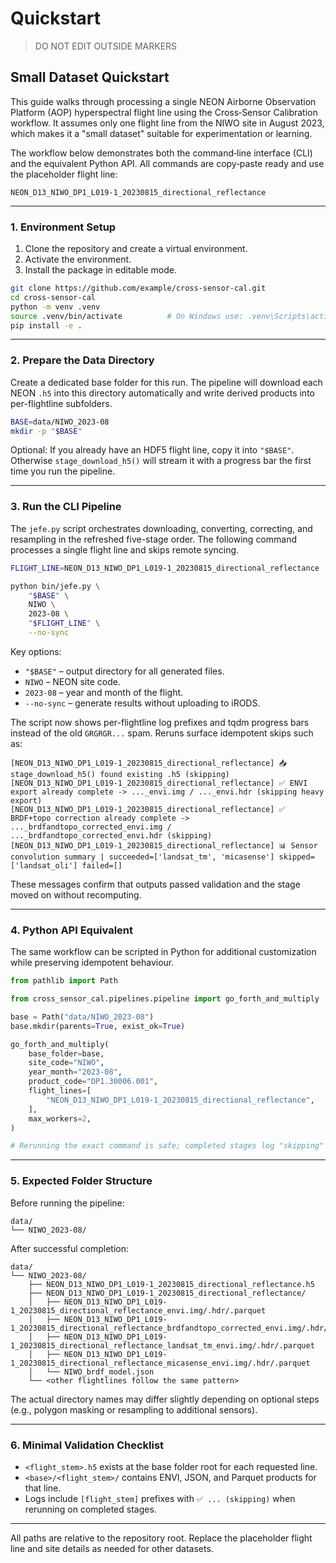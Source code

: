 # Quickstart

> DO NOT EDIT OUTSIDE MARKERS
<!-- FILLME:START -->
## Small Dataset Quickstart

This guide walks through processing a single NEON Airborne Observation Platform (AOP) hyperspectral flight line using the Cross‑Sensor Calibration workflow. It assumes only one flight line from the NIWO site in August 2023, which makes it a "small dataset" suitable for experimentation or learning.

The workflow below demonstrates both the command‑line interface (CLI) and the equivalent Python API. All commands are copy‑paste ready and use the placeholder flight line:

```
NEON_D13_NIWO_DP1_L019-1_20230815_directional_reflectance
```

---

### 1. Environment Setup

1. Clone the repository and create a virtual environment.
2. Activate the environment.
3. Install the package in editable mode.

```bash
git clone https://github.com/example/cross-sensor-cal.git
cd cross-sensor-cal
python -m venv .venv
source .venv/bin/activate          # On Windows use: .venv\Scripts\activate
pip install -e .
```

---

### 2. Prepare the Data Directory

Create a dedicated base folder for this run. The pipeline will download each NEON `.h5` into this directory automatically and write derived products into per-flightline subfolders.

```bash
BASE=data/NIWO_2023-08
mkdir -p "$BASE"
```

Optional: If you already have an HDF5 flight line, copy it into `"$BASE"`. Otherwise `stage_download_h5()` will stream it with a progress bar the first time you run the pipeline.

---

### 3. Run the CLI Pipeline

The `jefe.py` script orchestrates downloading, converting, correcting, and resampling in the refreshed five-stage order. The following command processes a single flight line and skips remote syncing.

```bash
FLIGHT_LINE=NEON_D13_NIWO_DP1_L019-1_20230815_directional_reflectance

python bin/jefe.py \
    "$BASE" \
    NIWO \
    2023-08 \
    "$FLIGHT_LINE" \
    --no-sync
```

Key options:

- `"$BASE"` – output directory for all generated files.
- `NIWO` – NEON site code.
- `2023-08` – year and month of the flight.
- `--no-sync` – generate results without uploading to iRODS.

The script now shows per-flightline log prefixes and tqdm progress bars instead of the old `GRGRGR...` spam. Reruns surface
idempotent skips such as:

```
[NEON_D13_NIWO_DP1_L019-1_20230815_directional_reflectance] 📥 stage_download_h5() found existing .h5 (skipping)
[NEON_D13_NIWO_DP1_L019-1_20230815_directional_reflectance] ✅ ENVI export already complete -> ..._envi.img / ..._envi.hdr (skipping heavy export)
[NEON_D13_NIWO_DP1_L019-1_20230815_directional_reflectance] ✅ BRDF+topo correction already complete -> ..._brdfandtopo_corrected_envi.img / ..._brdfandtopo_corrected_envi.hdr (skipping)
[NEON_D13_NIWO_DP1_L019-1_20230815_directional_reflectance] 📊 Sensor convolution summary | succeeded=['landsat_tm', 'micasense'] skipped=['landsat_oli'] failed=[]
```

These messages confirm that outputs passed validation and the stage moved on without recomputing.

---

### 4. Python API Equivalent

The same workflow can be scripted in Python for additional customization while preserving idempotent behaviour.

```python
from pathlib import Path

from cross_sensor_cal.pipelines.pipeline import go_forth_and_multiply

base = Path("data/NIWO_2023-08")
base.mkdir(parents=True, exist_ok=True)

go_forth_and_multiply(
    base_folder=base,
    site_code="NIWO",
    year_month="2023-08",
    product_code="DP1.30006.001",
    flight_lines=[
        "NEON_D13_NIWO_DP1_L019-1_20230815_directional_reflectance",
    ],
    max_workers=2,
)

# Rerunning the exact command is safe; completed stages log "skipping" and are validated automatically.
```

---

### 5. Expected Folder Structure

Before running the pipeline:

```text
data/
└── NIWO_2023-08/
```

After successful completion:

```text
data/
└── NIWO_2023-08/
    ├── NEON_D13_NIWO_DP1_L019-1_20230815_directional_reflectance.h5
    ├── NEON_D13_NIWO_DP1_L019-1_20230815_directional_reflectance/
    │   ├── NEON_D13_NIWO_DP1_L019-1_20230815_directional_reflectance_envi.img/.hdr/.parquet
    │   ├── NEON_D13_NIWO_DP1_L019-1_20230815_directional_reflectance_brdfandtopo_corrected_envi.img/.hdr/.json/.parquet
    │   ├── NEON_D13_NIWO_DP1_L019-1_20230815_directional_reflectance_landsat_tm_envi.img/.hdr/.parquet
    │   ├── NEON_D13_NIWO_DP1_L019-1_20230815_directional_reflectance_micasense_envi.img/.hdr/.parquet
    │   └── NIWO_brdf_model.json
    └── <other flightlines follow the same pattern>
```

The actual directory names may differ slightly depending on optional steps (e.g., polygon masking or resampling to additional sensors).

---

### 6. Minimal Validation Checklist

- `<flight_stem>.h5` exists at the base folder root for each requested line.
- `<base>/<flight_stem>/` contains ENVI, JSON, and Parquet products for that line.
- Logs include `[flight_stem]` prefixes with `✅ ... (skipping)` when rerunning on completed stages.

---

All paths are relative to the repository root. Replace the placeholder flight line and site details as needed for other datasets.
<!-- FILLME:END -->
